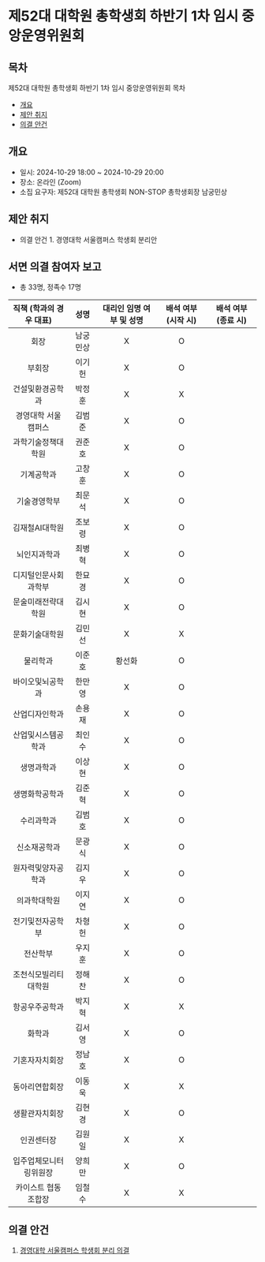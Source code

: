 제52대 대학원 총학생회 하반기 1차 임시 중앙운영위원회 
===

## 목차

제52대 대학원 총학생회 하반기 1차 임시 중앙운영위원회 목차
- [개요](#개요) 
- [제안 취지](#제안-취지)
- [의결 안건](#의결-안건)

## 개요

- 일시: 2024-10-29 18:00 ~ 2024-10-29 20:00
- 장소: 온라인 (Zoom)
- 소집 요구자: 제52대 대학원 총학생회 NON-STOP 총학생회장 남궁민상

## 제안 취지
- 의결 안건 1. 경영대학 서울캠퍼스 학생회 분리안

## 서면 의결 참여자 보고
- 총 33명, 정족수 17명

| 직책 (학과의 경우 대표) | 성명 | 대리인 임명 여부 및 성명 | 배석 여부 (시작 시) | 배석 여부 (종료 시) |
|:---:|:---:|:---:|:---:|:---:|
| 회장 | 남궁민상 |  X | O  |   |
| 부회장 | 이기헌 |  X |  O |   |
| 건설및환경공학과 | 박정훈 |  X | X  |   |
| 경영대학 서울캠퍼스 | 김범준 |  X |  O |   |
| 과학기술정책대학원 | 권준호 |  X |  O |   |
| 기계공학과 | 고창훈 |  X |  O |   |
| 기술경영학부 | 최문석 |  X |  O |   |
| 김재철AI대학원 | 조보령 |  X | O  |   |
| 뇌인지과학과 | 최병혁 |  X | O  |   |
| 디지털인문사회과학부 | 한묘경 |  X | O  |   |
| 문술미래전략대학원 | 김시현 |  X |  O |   |
| 문화기술대학원 | 김민선 |  X | X  |   |
| 물리학과 | 이준호 |  황선화 |  O |   |
| 바이오및뇌공학과 | 한만영 |  X | O  |   |
| 산업디자인학과 | 손용재 |  X |  O |   |
| 산업및시스템공학과 | 최인수 |  X | O  |   |
| 생명과학과 | 이상현 |  X | O  |   |
| 생명화학공학과 | 김준혁 |  X |  O |   |
| 수리과학과 | 김범호 |  X | O  |   |
| 신소재공학과 | 문광식 |  X |  O |   |
| 원자력및양자공학과 | 김지우 |  X | O  |   |
| 의과학대학원 | 이지연 |  X | O  |   |
| 전기및전자공학부 | 차형헌 |  X | O  |   |
| 전산학부 | 우지훈 |  X | O  |   |
| 조천식모빌리티대학원 | 정해찬 |  X | O  |   |
| 항공우주공학과 | 박지혁 |  X |  X |   |
| 화학과 | 김서영 |  X |  O |   |
| 기혼자자치회장 | 정남호 |  X | O  |   |
| 동아리연합회장 | 이동욱 |  X |  X |   |
| 생활관자치회장 | 김현경 |  X |  O |   |
| 인권센터장 | 김원일 |  X | X  |   |
| 입주업체모니터링위원장 | 양희만 |  X | O  |   |
| 카이스트 협동조합장 | 임철수 |  X | X  |   |

## 의결 안건

1. [경영대학 서울캠퍼스 학생회 분리 의결](의결안건/경영대학-서울캠퍼스-학생회-분리.md) 
